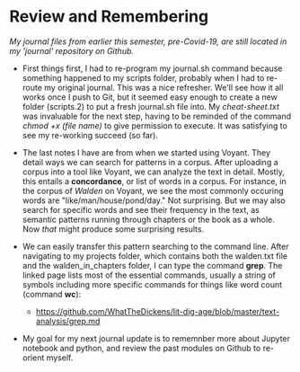 # Review and Remembering 

*My journal files from earlier this semester, pre-Covid-19, are still located in my 'journal' repository on Github.*

- First things first, I had to re-program my journal.sh command because something happened to my scripts folder, probably when I had to re-route my original journal. This was a nice refresher. We'll see how it all works once I push to Git, but it seemed easy enough to create a new folder (scripts.2) to put a fresh journal.sh file into. My *cheat-sheet.txt* was invaluable for the next step, having to be reminded of the command *chmod +x (file name)* to give permission to execute. It was satisfying to see my re-working succeed (so far). 

- The last notes I have are from when we started using Voyant. They detail ways we can search for patterns in a corpus. After uploading a corpus into a tool like Voyant, we can analyze the text in detail. Mostly, this entails a **concordance**, or list of words in a corpus. For instance, in the corpus of *Walden* on Voyant, we see the most commonly occuring words are "like/man/house/pond/day." Not surprising. But we may also search for specific words and see their frequency in the text, as semantic patterns running through chapters or the book as a whole. Now *that* might produce some surprising results. 

- We can easily transfer this pattern searching to the command line. After navigating to my projects folder, which contains both the walden.txt file and the walden_in_chapters folder, I can type the command **grep**. The linked page lists most of the essential commands, usually a string of symbols including more specific commands for things like word count (command **wc**): 
    - https://github.com/WhatTheDickens/lit-dig-age/blob/master/text-analysis/grep.md

- My goal for my next journal update is to rememnber more about Jupyter notebook and python, and review the past modules on Github to re-orient myself.  
